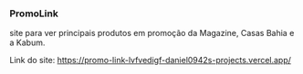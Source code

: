 ### PromoLink
site para ver principais produtos em promoção da Magazine, Casas Bahia e a Kabum.

Link do site: https://promo-link-lvfvedigf-daniel0942s-projects.vercel.app/
